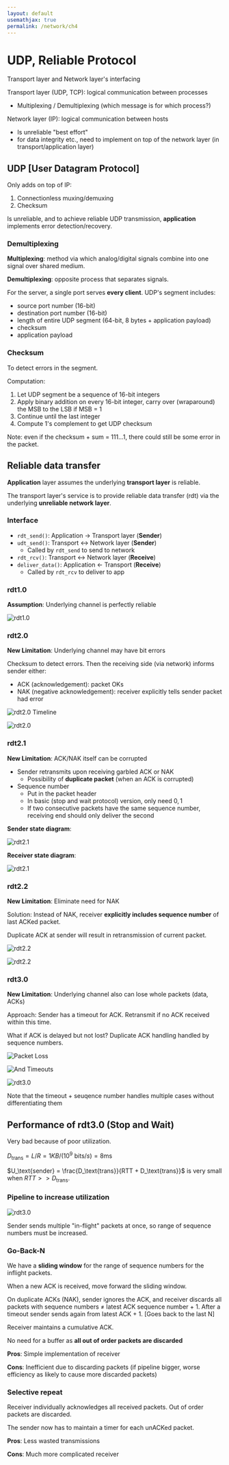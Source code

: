 ```yaml
---
layout: default
usemathjax: true
permalink: /network/ch4
---
```


# UDP, Reliable Protocol

Transport layer and Network layer's interfacing

Transport layer (UDP, TCP): logical communication between processes

- Multiplexing / Demultiplexing (which message is for which process?)

Network layer (IP): logical communication between hosts

- Is unreliable "best effort"
- for data integrity etc., need to implement on top of the network layer (in transport/application layer)

## UDP [User Datagram Protocol]

Only adds on top of IP:

1. Connectionless muxing/demuxing
2. Checksum

Is unreliable, and to achieve reliable UDP transmission, **application** implements error detection/recovery.

### Demultiplexing

**Multiplexing**: method via which analog/digital signals combine into one signal over shared medium.

**Demultiplexing**: opposite process that separates signals.

For the server, a single port serves **every client**. UDP's segment includes:

- source port number (16-bit)
- destination port number (16-bit)
- length of entire UDP segment (64-bit, 8 bytes + application payload)
- checksum
- application payload

### Checksum

To detect errors in the segment.

Computation:

1. Let UDP segment be a sequence of 16-bit integers
2. Apply binary addition on every 16-bit integer, carry over (wraparound) the MSB to the LSB if MSB = 1
3. Continue until the last integer
4. Compute 1's complement to get UDP checksum

Note: even if the checksum + sum = 111...1, there could still be some error in the packet.

## Reliable data transfer

**Application** layer assumes the underlying **transport layer** is reliable.

The transport layer's service is to provide reliable data transfer (rdt) via the underlying **unreliable network layer**.

### Interface

- `rdt_send()`: Application $\rightarrow$ Transport layer (**Sender**)
- `udt_send()`: Transport $\leftrightarrow$​​ Network layer (**Sender**)
  - Called by `rdt_send` to send to network
- `rdt_rcv()`: Transport $\leftrightarrow$ Network layer (**Receive**)
- `deliver_data()`: Application $\leftarrow$​​ Transport (**Receive**)
  - Called by `rdt_rcv` to deliver to app

### rdt1.0

**Assumption**: Underlying channel is perfectly reliable

![rdt1.0](/notes-blog/assets/img/network/rdt1-0.png)

### rdt2.0

**New Limitation**: Underlying channel may have bit errors

Checksum to detect errors. Then the receiving side (via network) informs sender either:

- ACK (acknowledgement): packet OKs
- NAK (negative acknowledgement): receiver explicitly tells sender packet had error

![rdt2.0 Timeline](/notes-blog/assets/img/network/rdt2-0_time.png)

![rdt2.0](/notes-blog/assets/img/network/rdt2-0.png)

### rdt2.1

**New Limitation**: ACK/NAK itself can be corrupted

- Sender retransmits upon receiving garbled ACK or NAK
  - Possibility of **duplicate packet** (when an ACK is corrupted)
- Sequence number
  - Put in the packet header
  - In basic (stop and wait protocol) version, only need ${0, 1}$
  - If two consecutive packets have the same sequence number, receiving end should only deliver the second

**Sender state diagram**:

![rdt2.1](/notes-blog/assets/img/network/rdt2-1-sender.png)

**Receiver state diagram**:

![rdt2.1](/notes-blog/assets/img/network/rdt2-1-rcv.png)

### rdt2.2

**New Limitation**: Eliminate need for NAK

Solution: Instead of NAK, receiver **explicitly includes sequence number** of last ACKed packet.

Duplicate ACK at sender will result in retransmission of current packet.

![rdt2.2](/notes-blog/assets/img/network/rdt2-2-sender.png)

![rdt2.2](/notes-blog/assets/img/network/rdt2-2-rcv.png)

### rdt3.0

**New Limitation**: Underlying channel also can lose whole packets (data, ACKs)

Approach: Sender has a timeout for ACK. Retransmit if no ACK received within this time.

What if ACK is delayed but not lost? Duplicate ACK handling handled by sequence numbers.

![Packet Loss](/notes-blog/assets/img/network/rdt3-0-packet-loss.png)

![And Timeouts](/notes-blog/assets/img/network/rdt3-0-timeouts.png)

![rdt3.0](/notes-blog/assets/img/network/rdt3-0-sender.png)

Note that the timeout + seuqence number handles multiple cases without differentiating them

## Performance of rdt3.0 (Stop and Wait)

Very bad because of poor utilization.

$D_\text{trans} = L/R = 1KB / (10^9 \text{ bits}/s) = 8 \text{ms}$

$U_\text{sender} = \frac{D_\text{trans}}{RTT + D_\text{trans}}$ is very small when $RTT >> D_\text{trans}$.

### Pipeline to increase utilization

![rdt3.0](/notes-blog/assets/img/network/rdt-pipeline.png)

Sender sends multiple "in-flight" packets at once, so range of sequence numbers must be increased. 

### Go-Back-N

We have a **sliding window** for the range of sequence numbers for the inflight packets.

When a new ACK is received, move forward the sliding window.

On duplicate ACKs (NAK), sender ignores the ACK, and receiver discards all packets with sequence numbers $\neq$​​​ latest ACK sequence number + 1. After a timeout sender sends again from latest ACK + 1. [Goes back to the last N]

Receiver maintains a cumulative ACK.

No need for a buffer as **all out of order packets are discarded**

**Pros**: Simple implementation of receiver

**Cons**: Inefficient due to discarding packets (if pipeline bigger, worse efficiency as likely to cause more discarded packets)

### Selective repeat

Receiver individually acknowledges all received packets. Out of order packets are discarded.

The sender now has to maintain a timer for each unACKed packet.

**Pros**: Less wasted transmissions

**Cons**: Much more complicated receiver
